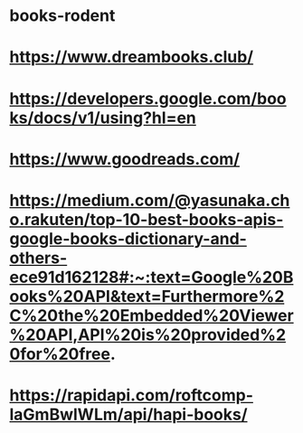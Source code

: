 # books-rodent
# https://www.dreambooks.club/
# https://developers.google.com/books/docs/v1/using?hl=en
#  https://www.goodreads.com/
# https://medium.com/@yasunaka.cho.rakuten/top-10-best-books-apis-google-books-dictionary-and-others-ece91d162128#:~:text=Google%20Books%20API&text=Furthermore%2C%20the%20Embedded%20Viewer%20API,API%20is%20provided%20for%20free.
# https://rapidapi.com/roftcomp-laGmBwlWLm/api/hapi-books/

